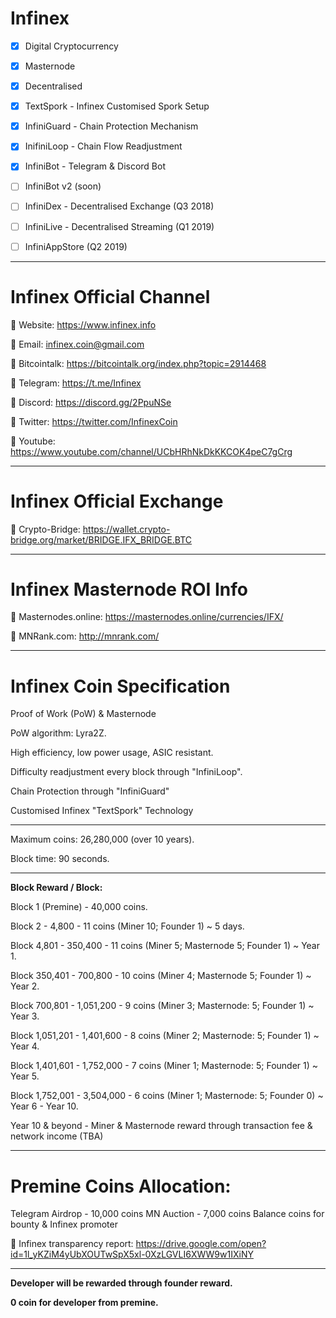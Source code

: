 
# **Infinex**

- [X] Digital Cryptocurrency

- [x] Masternode

- [x] Decentralised

- [x] TextSpork - Infinex Customised Spork Setup

- [x] InfiniGuard - Chain Protection Mechanism

- [x] InifiniLoop - Chain Flow Readjustment

- [x] InfiniBot - Telegram & Discord Bot

- [ ] InfiniBot v2 (soon)

- [ ] InfiniDex - Decentralised Exchange (Q3 2018)

- [ ] InfiniLive - Decentralised Streaming (Q1 2019)

- [ ] InfiniAppStore (Q2 2019)

----------------------------------------------------------------------------------------

# **Infinex Official Channel**

:small_blue_diamond: Website: https://www.infinex.info

:small_blue_diamond: Email: infinex.coin@gmail.com

:small_blue_diamond: Bitcointalk: https://bitcointalk.org/index.php?topic=2914468

:small_blue_diamond: Telegram: https://t.me/Infinex

:small_blue_diamond: Discord: https://discord.gg/2PpuNSe

:small_blue_diamond: Twitter: https://twitter.com/InfinexCoin

:small_blue_diamond: Youtube: https://www.youtube.com/channel/UCbHRhNkDkKKCOK4peC7gCrg


---------------------------------------------------------------------------------------

# **Infinex Official Exchange**

:small_blue_diamond: Crypto-Bridge: https://wallet.crypto-bridge.org/market/BRIDGE.IFX_BRIDGE.BTC

----------------------------------------------------------------------------------------

# **Infinex Masternode ROI Info**

:small_blue_diamond: Masternodes.online: https://masternodes.online/currencies/IFX/

:small_blue_diamond: MNRank.com: http://mnrank.com/

----------------------------------------------------------------------------------------

# **Infinex Coin Specification**

Proof of Work (PoW) & Masternode

PoW algorithm: Lyra2Z.

High efficiency, low power usage, ASIC resistant.

Difficulty readjustment every block through "InfiniLoop".

Chain Protection through "InfiniGuard"

Customised Infinex "TextSpork" Technology

----------------------------------------------------------------------------------------

Maximum coins: 26,280,000 (over 10 years).

Block time: 90 seconds.

----------------------------------------------------------------------------------------

**Block Reward / Block:**

Block 1 (Premine) - 40,000 coins.

Block 2 - 4,800 - 11 coins (Miner 10; Founder 1) ~ 5 days.

Block 4,801 - 350,400 - 11 coins (Miner 5; Masternode 5; Founder 1) ~ Year 1.

Block 350,401 - 700,800 - 10 coins (Miner 4; Masternode 5; Founder 1) ~ Year 2.

Block 700,801 - 1,051,200 - 9 coins (Miner 3; Masternode: 5; Founder 1) ~ Year 3.

Block 1,051,201 - 1,401,600 - 8 coins (Miner 2; Masternode: 5; Founder 1) ~ Year 4.

Block 1,401,601 - 1,752,000 - 7 coins (Miner 1; Masternode: 5; Founder 1) ~ Year 5.

Block 1,752,001 - 3,504,000 - 6 coins (Miner 1; Masternode: 5; Founder 0) ~ Year 6 - Year 10.

Year 10 & beyond - Miner & Masternode reward through transaction fee & network income (TBA)

----------------------------------------------------------------------------------------

# **Premine Coins Allocation:**

Telegram Airdrop - 10,000 coins
MN Auction - 7,000 coins
Balance coins for bounty & Infinex promoter

:small_blue_diamond: Infinex transparency report: https://drive.google.com/open?id=1l_yKZiM4yUbXOUTwSpX5xl-0XzLGVLI6XWW9w1IXiNY

----------------------------------------------------------------------------------------

**Developer will be rewarded through founder reward.**

**0 coin for developer from premine.**
